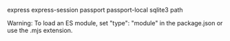 express 
express-session
passport 
passport-local 
sqlite3 
path


Warning: To load an ES module, set "type": "module" in the package.json or use the .mjs extension.